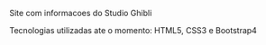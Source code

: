 Site com informacoes do Studio Ghibli

Tecnologias utilizadas ate o momento:  HTML5, CSS3 e Bootstrap4
